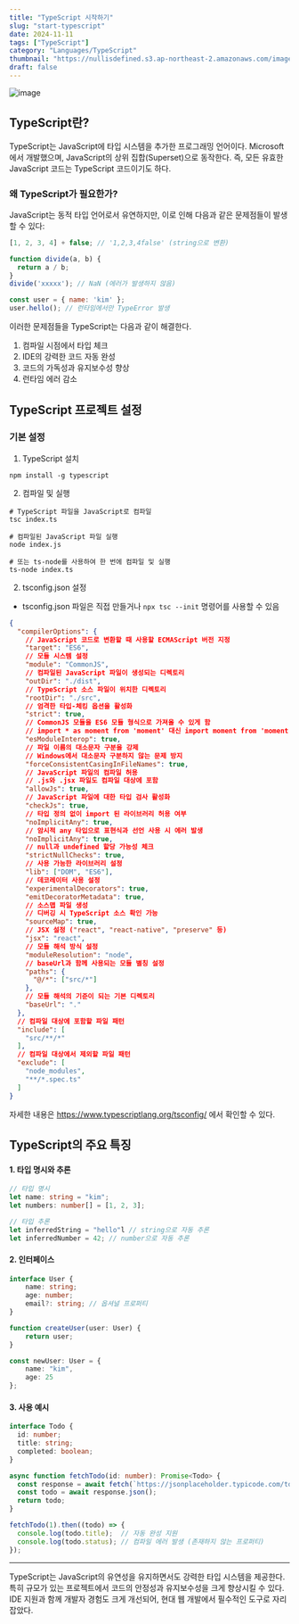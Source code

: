 ```yaml
---
title: "TypeScript 시작하기"
slug: "start-typescript"
date: 2024-11-11
tags: ["TypeScript"]
category: "Languages/TypeScript"
thumbnail: "https://nullisdefined.s3.ap-northeast-2.amazonaws.com/images/bdb3fceafe9378092615c3f6ddf659a2.png"
draft: false
---
```

![image](https://nullisdefined.s3.ap-northeast-2.amazonaws.com/images/bdb3fceafe9378092615c3f6ddf659a2.png)

## TypeScript란?
TypeScript는 JavaScript에 타입 시스템을 추가한 프로그래밍 언어이다. Microsoft에서 개발했으며, JavaScript의 상위 집합(Superset)으로 동작한다. 즉, 모든 유효한 JavaScript 코드는 TypeScript 코드이기도 하다.

### 왜 TypeScript가 필요한가?
JavaScript는 동적 타입 언어로서 유연하지만, 이로 인해 다음과 같은 문제점들이 발생할 수 있다:
```js
[1, 2, 3, 4] + false; // '1,2,3,4false' (string으로 변환)

function divide(a, b) {
  return a / b;
}
divide('xxxxx'); // NaN (에러가 발생하지 않음)

const user = { name: 'kim' };
user.hello(); // 런타임에서만 TypeError 발생
```

이러한 문제점들을 TypeScript는 다음과 같이 해결한다.
1. 컴파일 시점에서 타입 체크
2. IDE의 강력한 코드 자동 완성
3. 코드의 가독성과 유지보수성 향상
4. 런타임 에러 감소

## TypeScript 프로젝트 설정
### 기본 설정
1. TypeScript 설치
```shell
npm install -g typescript
```

2. 컴파일 및 실행
```shell
# TypeScript 파일을 JavaScript로 컴파일
tsc index.ts

# 컴파일된 JavaScript 파일 실행
node index.js

# 또는 ts-node를 사용하여 한 번에 컴파일 및 실행
ts-node index.ts
```

2. tsconfig.json 설정
- tsconfig.json 파일은 직접 만들거나 `npx tsc --init` 명령어를 사용할 수 있음
```json
{
  "compilerOptions": {
    // JavaScript 코드로 변환할 때 사용할 ECMAScript 버전 지정
    "target": "ES6",
    // 모듈 시스템 설정
    "module": "CommonJS",
    // 컴파일된 JavaScript 파일이 생성되는 디렉토리
    "outDir": "./dist",
    // TypeScript 소스 파일이 위치한 디렉토리
    "rootDir": "./src",
    // 엄격한 타입-체킹 옵션을 활성화
    "strict": true,
    // CommonJS 모듈을 ES6 모듈 형식으로 가져올 수 있게 함
    // import * as moment from 'moment' 대신 import moment from 'moment' 사용 가능
    "esModuleInterop": true,
    // 파일 이름의 대소문자 구분을 강제
    // Windows에서 대소문자 구분하지 않는 문제 방지
    "forceConsistentCasingInFileNames": true,
    // JavaScript 파일의 컴파일 허용
    // .js와 .jsx 파일도 컴파일 대상에 포함
    "allowJs": true,
    // JavaScript 파일에 대한 타입 검사 활성화
    "checkJs": true,
    // 타입 정의 없이 import 된 라이브러리 허용 여부
    "noImplicitAny": true,
    // 암시적 any 타입으로 표현식과 선언 사용 시 에러 발생
    "noImplicitAny": true,
    // null과 undefined 할당 가능성 체크
    "strictNullChecks": true,
    // 사용 가능한 라이브러리 설정
    "lib": ["DOM", "ES6"],
    // 데코레이터 사용 설정
    "experimentalDecorators": true,
    "emitDecoratorMetadata": true,
    // 소스맵 파일 생성
    // 디버깅 시 TypeScript 소스 확인 가능
    "sourceMap": true,
    // JSX 설정 ("react", "react-native", "preserve" 등)
    "jsx": "react",
    // 모듈 해석 방식 설정
    "moduleResolution": "node",
    // baseUrl과 함께 사용되는 모듈 별칭 설정
    "paths": {
      "@/*": ["src/*"]
    },
    // 모듈 해석의 기준이 되는 기본 디렉토리
    "baseUrl": "."
  },
  // 컴파일 대상에 포함할 파일 패턴
  "include": [
    "src/**/*"
  ],
  // 컴파일 대상에서 제외할 파일 패턴
  "exclude": [
    "node_modules",
    "**/*.spec.ts"
  ]
}
```
자세한 내용은 https://www.typescriptlang.org/tsconfig/ 에서 확인할 수 있다.
## TypeScript의 주요 특징
#### 1. 타입 명시와 추론
```ts
// 타입 명시
let name: string = "kim";
let numbers: number[] = [1, 2, 3];

// 타입 추론
let inferredString = "hello"l // string으로 자동 추론
let inferredNumber = 42; // number으로 자동 추론
```

#### 2. 인터페이스
```ts
interface User {
	name: string;
	age: number;
	email?: string; // 옵셔널 프로퍼티
}

function createUser(user: User) {
	return user;
}

const newUser: User = {
	name: "kim",
	age: 25
};
```

#### 3. 사용 예시
```ts
interface Todo {
  id: number;
  title: string;
  completed: boolean;
}

async function fetchTodo(id: number): Promise<Todo> {
  const response = await fetch(`https://jsonplaceholder.typicode.com/todos/${id}`);
  const todo = await response.json();
  return todo;
}

fetchTodo(1).then((todo) => {
  console.log(todo.title);  // 자동 완성 지원
  console.log(todo.status); // 컴파일 에러 발생 (존재하지 않는 프로퍼티)
});
```

---
TypeScript는 JavaScript의 유연성을 유지하면서도 강력한 타입 시스템을 제공한다. 특히 규모가 있는 프로젝트에서 코드의 안정성과 유지보수성을 크게 향상시킬 수 있다. IDE 지원과 함께 개발자 경험도 크게 개선되어, 현대 웹 개발에서 필수적인 도구로 자리잡았다.